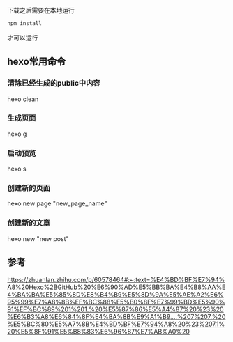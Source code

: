 下载之后需要在本地运行
```bash
npm install
```
才可以运行

## hexo常用命令

### 清除已经生成的public中内容
hexo clean

### 生成页面
hexo g

### 启动预览
hexo s

### 创建新的页面
hexo new page "new_page_name"

### 创建新的文章
hexo new "new post"

## 参考
https://zhuanlan.zhihu.com/p/60578464#:~:text=%E4%BD%BF%E7%94%A8%20Hexo%2BGitHub%20%E6%90%AD%E5%BB%BA%E4%B8%AA%E4%BA%BA%E5%85%8D%E8%B4%B9%E5%8D%9A%E5%AE%A2%E6%95%99%E7%A8%8B%EF%BC%88%E5%B0%8F%E7%99%BD%E5%90%91%EF%BC%89%201%201.%20%E5%87%86%E5%A4%87%20%23%20%E6%B3%A8%E6%84%8F%E4%BA%8B%E9%A1%B9,...%207%207.%20%E5%BC%80%E5%A7%8B%E4%BD%BF%E7%94%A8%20%23%207.1%20%E5%8F%91%E5%B8%83%E6%96%87%E7%AB%A0%20

